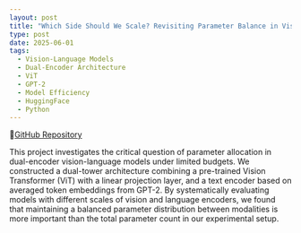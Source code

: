 ```yaml
---
layout: post
title: "Which Side Should We Scale? Revisiting Parameter Balance in Vision-Language Models (Ongoing)"
type: post
date: 2025-06-01
tags:
  - Vision-Language Models
  - Dual-Encoder Architecture
  - ViT
  - GPT-2
  - Model Efficiency
  - HuggingFace
  - Python
---
```

📂[GitHub Repository](https://yanyang-g0001.github.io/CSNLP_PROJECT/)

This project investigates the critical question of parameter allocation in dual-encoder vision-language models under limited budgets. We constructed a dual-tower architecture combining a pre-trained Vision Transformer (ViT) with a linear projection layer, and a text encoder based on averaged token embeddings from GPT-2. By systematically evaluating models with different scales of vision and language encoders, we found that maintaining a balanced parameter distribution between modalities is more important than the total parameter count  in our experimental setup. 
